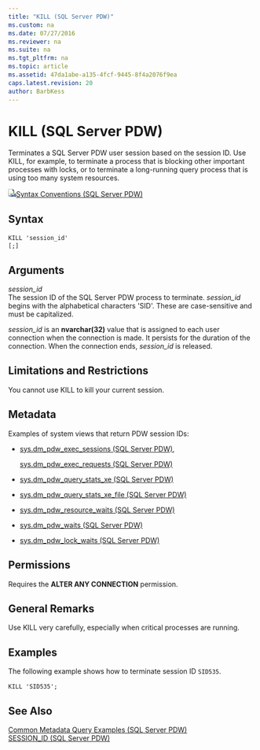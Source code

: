 ```yaml
---
title: "KILL (SQL Server PDW)"
ms.custom: na
ms.date: 07/27/2016
ms.reviewer: na
ms.suite: na
ms.tgt_pltfrm: na
ms.topic: article
ms.assetid: 47da1abe-a135-4fcf-9445-8f4a2076f9ea
caps.latest.revision: 20
author: BarbKess
---
```

# KILL (SQL Server PDW)
Terminates a SQL Server PDW user session based on the session ID. Use KILL, for example, to terminate a process that is blocking other important processes with locks, or to terminate a long-running query process that is using too many system resources.  
  
![Topic link icon](../../mpp/sqlpdw/media/Topic_Link.gif "Topic_Link")[Syntax Conventions &#40;SQL Server PDW&#41;](../../mpp/sqlpdw/syntax-conventions-sql-server-pdw.md)  
  
## Syntax  
  
```  
KILL 'session_id'  
[;]  
```  
  
## Arguments  
*session_id*  
The session ID of the SQL Server PDW process to terminate. *session_id* begins with the alphabetical characters 'SID'. These are case-sensitive and must be capitalized.  
  
*session_id* is an **nvarchar(32)** value that is assigned to each user connection when the connection is made. It persists for the duration of the connection. When the connection ends, *session_id* is released.  
  
## Limitations and Restrictions  
You cannot use KILL to kill your current session.  
  
## Metadata  
Examples of system views that return PDW session IDs:  
  
-   [sys.dm_pdw_exec_sessions &#40;SQL Server PDW&#41;](../../mpp/sqlpdw/sys-dm-pdw-exec-sessions-sql-server-pdw.md),  
  
    [sys.dm_pdw_exec_requests &#40;SQL Server PDW&#41;](../../mpp/sqlpdw/sys-dm-pdw-exec-requests-sql-server-pdw.md)  
  
-   [sys.dm_pdw_query_stats_xe &#40;SQL Server PDW&#41;](../../mpp/sqlpdw/sys-dm-pdw-query-stats-xe-sql-server-pdw.md)  
  
-   [sys.dm_pdw_query_stats_xe_file &#40;SQL Server PDW&#41;](../../mpp/sqlpdw/sys.dm_pdw_query_stats_xe_file-sql-server-pdw.md)  
  
-   [sys.dm_pdw_resource_waits &#40;SQL Server PDW&#41;](../../mpp/sqlpdw/sys-dm-pdw-resource-waits-sql-server-pdw.md)  
  
-   [sys.dm_pdw_waits &#40;SQL Server PDW&#41;](../../mpp/sqlpdw/sys-dm-pdw-waits-sql-server-pdw.md)  
  
-   [sys.dm_pdw_lock_waits &#40;SQL Server PDW&#41;](../../mpp/sqlpdw/sys-dm-pdw-lock-waits-sql-server-pdw.md)  
  
## Permissions  
Requires the **ALTER ANY CONNECTION** permission.  
  
## General Remarks  
Use KILL very carefully, especially when critical processes are running.  
  
## Examples  
The following example shows how to terminate session ID `SID535`.  
  
```  
KILL 'SID535';  
```  
  
## See Also  
[Common Metadata Query Examples &#40;SQL Server PDW&#41;](../../mpp/sqlpdw/common-metadata-query-examples-sql-server-pdw.md)  
[SESSION_ID &#40;SQL Server PDW&#41;](../../mpp/sqlpdw/session-id-sql-server-pdw.md)  
  
